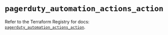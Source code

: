 # `pagerduty_automation_actions_action`

Refer to the Terraform Registry for docs: [`pagerduty_automation_actions_action`](https://registry.terraform.io/providers/pagerduty/pagerduty/3.28.0/docs/resources/automation_actions_action).
